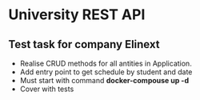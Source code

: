 
# University REST API

## Test task for company Elinext

* Realise CRUD methods for all antities in Application.
* Add entry point to get schedule by student and date
* Must start with command **docker-compouse up -d**
* Cover with tests


